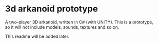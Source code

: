# 3d arkanoid prototype

A two-player 3D arkanoid, written in C# (with UNITY). This is a prototype, so it will not include models, sounds, textures and so on.



This readme will be added later.

